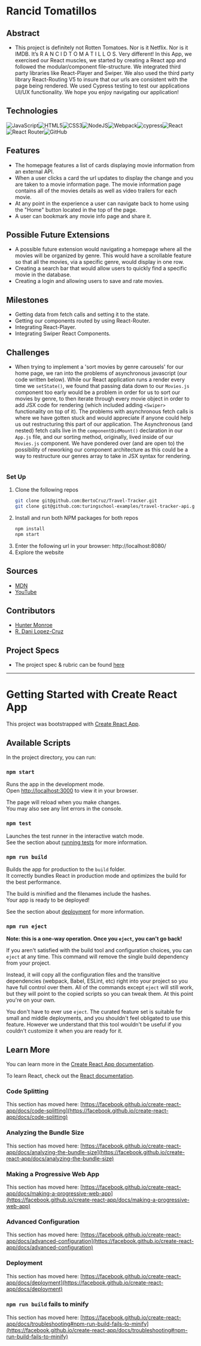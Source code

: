 
# Rancid Tomatillos

## Abstract
  - This project is definitely not Rotten Tomatoes. Nor is it Netflix. Nor is it IMDB. It’s R A N C I D T O M A T I L L O S. Very different! In this App, we exercised our React muscles, we started by creating a React app and followed the modular/component file-structure. We integrated third party libraries like React-Player and Swiper. We also used  the third party library React-Routing V5 to insure that our urls are consistent with the page being rendered. We used Cypress testing to test our applications UI/UX functionality. We hope you enjoy navigating our application! 

## Technologies
![JavaScript](https://img.shields.io/badge/javascript-%23323330.svg?style=for-the-badge&logo=javascript&logoColor=%23F7DF1E)![HTML5](https://img.shields.io/badge/html5-%23E34F26.svg?style=for-the-badge&logo=html5&logoColor=white)![CSS3](https://img.shields.io/badge/css3-%231572B6.svg?style=for-the-badge&logo=css3&logoColor=white)![NodeJS](https://img.shields.io/badge/node.js-6DA55F?style=for-the-badge&logo=node.js&logoColor=white)![Webpack](https://img.shields.io/badge/webpack-%238DD6F9.svg?style=for-the-badge&logo=webpack&logoColor=black)![cypress](https://img.shields.io/badge/-cypress-%23E5E5E5?style=for-the-badge&logo=cypress&logoColor=058a5e)![React](https://img.shields.io/badge/react-%2320232a.svg?style=for-the-badge&logo=react&logoColor=%2361DAFB)![React Router](https://img.shields.io/badge/React_Router-CA4245?style=for-the-badge&logo=react-router&logoColor=white)![GitHub](https://img.shields.io/badge/github-%23121011.svg?style=for-the-badge&logo=github&logoColor=white)

## Features
- The homepage features a list of cards displaying movie information from an external API. 
- When a user clicks a card the url updates to display the change and you are taken to a movie information page. The movie information page contains all of the movies details as well as video trailers for each movie. 
- At any point in the experience a user can navigate back to home using the "Home" button located in the top of the page. 
- A user can bookmark any movie info page and share it. 
## Possible Future Extensions
- A possible future extension would navigating a homepage where all the movies will be organized by genre. This would have a scrollable feature so that all the movies, via a specific genre, would display in one row.
- Creating a search bar that would allow users to quickly find a specific movie in the database. 
- Creating a login and allowing users to save and rate movies. 

## Milestones
- Getting data from fetch calls and setting it to the state. 
- Getting our components routed by using React-Router. 
- Integrating React-Player. 
- Integrating Swiper React Components. 

## Challenges
- When trying to implement a 'sort movies by genre carousels' for our home page, we ran into the problems of asynchronous javascript (our code written below). While our React application runs a render every time we `setState()`, we found that passing data down to our `Movies.js` component too early would be a problem in order for us to sort our movies by genre, to then iterate through every movie object in order to add JSX code for rendering (which included adding `<Swiper>` functionality on top of it). The problems with asynchronous fetch calls is where we have gotten stuck and would appreciate if anyone could help us out restructuring this part of our application. The Asynchronous (and nested) fetch calls live in the `componentDidMount()` declaration in our `App.js` file, and our sorting method, originally, lived inside of our `Movies.js` component. We have pondered over (and are open to) the possibility of reworking our component architecture as this could be a way to restructure our genres array to take in JSX syntax for rendering.

```

```

### Set Up
1. Clone the following repos
   ```sh
   git clone git@github.com:BertoCruz/Travel-Tracker.git
   git clone git@github.com:turingschool-examples/travel-tracker-api.git
   ```
2. Install  and run both NPM packages for both repos
   ```sh
   npm install
   npm start
   ``` 
3. Enter the following url in your browser: http://localhost:8080/
4. Explore the website


## Sources
  - [MDN](http://developer.mozilla.org/en-US/)
  - [YouTube](https://www.youtube.com/)

## Contributors
  - [Hunter Monroe](https://github.com/Hmonroe2)
  - [R. Dani Lopez-Cruz](https://github.com/BertoCruz)


## Project Specs
  - The project spec & rubric can be found [here](https://frontend.turing.edu/projects/module-3/rancid-tomatillos-v3.html)



***




# Getting Started with Create React App

This project was bootstrapped with [Create React App](https://github.com/facebook/create-react-app).

## Available Scripts

In the project directory, you can run:

### `npm start`

Runs the app in the development mode.\
Open [http://localhost:3000](http://localhost:3000) to view it in your browser.

The page will reload when you make changes.\
You may also see any lint errors in the console.

### `npm test`

Launches the test runner in the interactive watch mode.\
See the section about [running tests](https://facebook.github.io/create-react-app/docs/running-tests) for more information.

### `npm run build`

Builds the app for production to the `build` folder.\
It correctly bundles React in production mode and optimizes the build for the best performance.

The build is minified and the filenames include the hashes.\
Your app is ready to be deployed!

See the section about [deployment](https://facebook.github.io/create-react-app/docs/deployment) for more information.

### `npm run eject`

**Note: this is a one-way operation. Once you `eject`, you can't go back!**

If you aren't satisfied with the build tool and configuration choices, you can `eject` at any time. This command will remove the single build dependency from your project.

Instead, it will copy all the configuration files and the transitive dependencies (webpack, Babel, ESLint, etc) right into your project so you have full control over them. All of the commands except `eject` will still work, but they will point to the copied scripts so you can tweak them. At this point you're on your own.

You don't have to ever use `eject`. The curated feature set is suitable for small and middle deployments, and you shouldn't feel obligated to use this feature. However we understand that this tool wouldn't be useful if you couldn't customize it when you are ready for it.

## Learn More

You can learn more in the [Create React App documentation](https://facebook.github.io/create-react-app/docs/getting-started).

To learn React, check out the [React documentation](https://reactjs.org/).

### Code Splitting

This section has moved here: [https://facebook.github.io/create-react-app/docs/code-splitting](https://facebook.github.io/create-react-app/docs/code-splitting)

### Analyzing the Bundle Size

This section has moved here: [https://facebook.github.io/create-react-app/docs/analyzing-the-bundle-size](https://facebook.github.io/create-react-app/docs/analyzing-the-bundle-size)

### Making a Progressive Web App

This section has moved here: [https://facebook.github.io/create-react-app/docs/making-a-progressive-web-app](https://facebook.github.io/create-react-app/docs/making-a-progressive-web-app)

### Advanced Configuration

This section has moved here: [https://facebook.github.io/create-react-app/docs/advanced-configuration](https://facebook.github.io/create-react-app/docs/advanced-configuration)

### Deployment

This section has moved here: [https://facebook.github.io/create-react-app/docs/deployment](https://facebook.github.io/create-react-app/docs/deployment)

### `npm run build` fails to minify

This section has moved here: [https://facebook.github.io/create-react-app/docs/troubleshooting#npm-run-build-fails-to-minify](https://facebook.github.io/create-react-app/docs/troubleshooting#npm-run-build-fails-to-minify)




